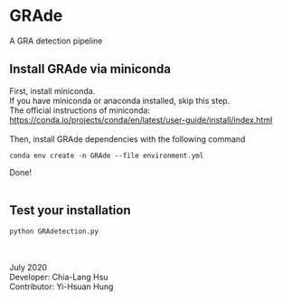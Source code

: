# GRAde
A GRA detection pipeline

## Install GRAde via miniconda
First, install miniconda. 
<br>
If you have miniconda or anaconda installed, skip this step.
<br>
The official instructions of miniconda: https://conda.io/projects/conda/en/latest/user-guide/install/index.html 
<br><br>
Then, install GRAde dependencies with the following command
```
conda env create -n GRAde --file environment.yml
```
Done!
<br><br>

## Test your installation
```
python GRAdetection.py 
```
<br><br>
July 2020
<br>
Developer: Chia-Lang Hsu
<br>
Contributor: Yi-Hsuan Hung
<br>
